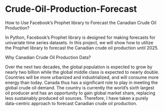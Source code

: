 # Crude-Oil-Production-Forecast

How to Use Facebook’s Prophet library to Forecast the Canadian Crude Oil Production?

In Python, Facebook’s Prophet library is designed for making forecasts for univariate time series datasets. 
In this project, we will show how to utilize the Prophet library to forecast the Canadian crude oil production until 2025.

Why Canadian Crude Oil Production Data?


Over the next two decades, the global population is expected to grow by nearly two billion while the global middle class is expected to nearly double. 
Countries will be more urbanized and industrialized, and will consume more energy than today. 
Canada thus has a significant role to play in meeting the global crude oil demand. 
The country is currently the world’s sixth largest oil producer and has an opportunity to gain global market share, replacing less sustainably produced oil sources. 
Therefore, I have taken a purely data-centric approach to forecast Canadian crude oil production.
